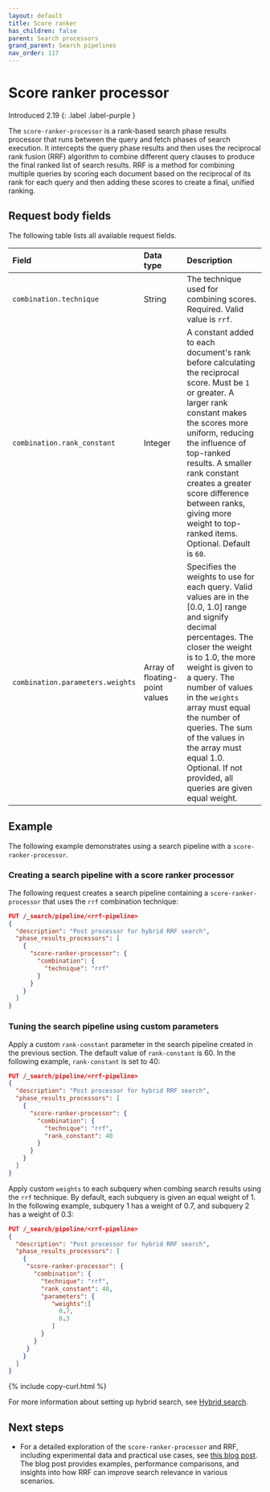 ```yaml
---
layout: default
title: Score ranker
has_children: false
parent: Search processors
grand_parent: Search pipelines
nav_order: 117
---
```


# Score ranker processor
Introduced 2.19
{: .label .label-purple }

The `score-ranker-processor` is a rank-based search phase results processor that runs between the query and fetch phases of search execution. It intercepts the query phase results and then uses the reciprocal rank fusion (RRF) algorithm to combine different query clauses to produce the final ranked list of search results. RRF is a method for combining multiple queries by scoring each document based on the reciprocal of its rank for each query and then adding these scores to create a final, unified ranking.

## Request body fields

The following table lists all available request fields.

Field | Data type | Description
:--- | :--- | :---
`combination.technique` | String | The technique used for combining scores. Required. Valid value is `rrf`.
`combination.rank_constant` | Integer | A constant added to each document's rank before calculating the reciprocal score. Must be `1` or greater. A larger rank constant makes the scores more uniform, reducing the influence of top-ranked results. A smaller rank constant creates a greater score difference between ranks, giving more weight to top-ranked items. Optional. Default is `60`.
`combination.parameters.weights` | Array of floating-point values | Specifies the weights to use for each query. Valid values are in the [0.0, 1.0] range and signify decimal percentages. The closer the weight is to 1.0, the more weight is given to a query. The number of values in the `weights` array must equal the number of queries. The sum of the values in the array must equal 1.0. Optional. If not provided, all queries are given equal weight.
## Example

The following example demonstrates using a search pipeline with a `score-ranker-processor`.

### Creating a search pipeline with a score ranker processor

The following request creates a search pipeline containing a `score-ranker-processor` that uses the `rrf` combination technique:

```json
PUT /_search/pipeline/<rrf-pipeline>
{
  "description": "Post processor for hybrid RRF search",
  "phase_results_processors": [
    {
      "score-ranker-processor": {
        "combination": {
          "technique": "rrf"
        }
      }
    }
  ]
}
```

### Tuning the search pipeline using custom parameters

Apply a custom `rank-constant` parameter in the search pipeline created in the previous section. The default value of `rank-constant` is 60. In the following example, `rank-constant` is set to 40:

```json
PUT /_search/pipeline/<rrf-pipeline>
{
  "description": "Post processor for hybrid RRF search",
  "phase_results_processors": [
    {
      "score-ranker-processor": {
        "combination": {
          "technique": "rrf",
          "rank_constant": 40
        }
      }
    }
  ]
}
```

Apply custom `weights` to each subquery when combing search results using the `rrf` technique. By default, each subquery is given an equal weight of 1. In the following example, subquery 1 has a weight of 0.7, and subquery 2 has a weight of 0.3:

```json
PUT /_search/pipeline/<rrf-pipeline>
{
  "description": "Post processor for hybrid RRF search",
  "phase_results_processors": [
    {   
     "score-ranker-processor": {
       "combination": {
         "technique": "rrf",
         "rank_constant": 40,
         "parameters": {
            "weights":[
              0.7,
              0.3
            ]
         }
       }
     }
    }
  ]
}
```
{% include copy-curl.html %}

For more information about setting up hybrid search, see [Hybrid search]({{site.url}}{{site.baseurl}}/search-plugins/hybrid-search/).

## Next steps

- For a detailed exploration of the `score-ranker-processor` and RRF, including experimental data and practical use cases, see [this blog post](https://opensearch.org/blog/introducing-reciprocal-rank-fusion-hybrid-search/). The blog post provides examples, performance comparisons, and insights into how RRF can improve search relevance in various scenarios.
